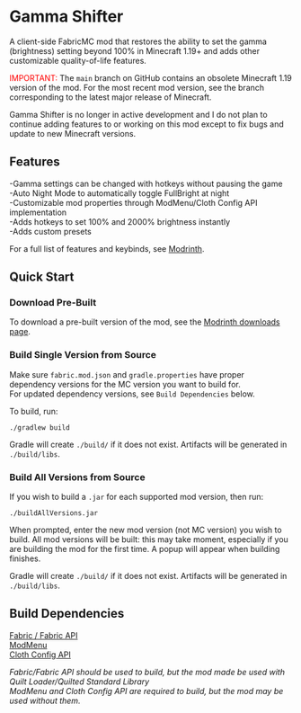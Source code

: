 # Gamma Shifter
A client-side FabricMC mod that restores the ability to set the gamma (brightness) setting beyond 100% in Minecraft
1.19+ and adds other customizable quality-of-life features.

<span style="color: red;">IMPORTANT: </span>
The `main` branch on GitHub contains an obsolete Minecraft 1.19 version of the mod. For the most recent mod version,
see the branch corresponding to the latest major release of Minecraft.

Gamma Shifter is no longer in active development and I do not plan to continue adding features to or working on this mod
except to fix bugs and update to new Minecraft versions.

## Features
-Gamma settings can be changed with hotkeys without pausing the game<br>
-Auto Night Mode to automatically toggle FullBright at night <br>
-Customizable mod properties through ModMenu/Cloth Config API implementation <br>
-Adds hotkeys to set 100% and 2000% brightness instantly <br>
-Adds custom presets <br>

For a full list of features and keybinds, see [Modrinth](https://modrinth.com/mod/gamma-shifter).

## Quick Start
### Download Pre-Built
To download a pre-built version of the mod, see the [Modrinth downloads page](https://modrinth.com/mod/gamma-shifter/versions).

### Build Single Version from Source
Make sure `fabric.mod.json` and `gradle.properties` have proper dependency versions for the MC version you want to build for. <br>
For updated dependency versions, see `Build Dependencies` below.
<br>

To build, run: <br>

    ./gradlew build

Gradle will create `./build/` if it does not exist. Artifacts will be generated in `./build/libs`.

### Build All Versions from Source
If you wish to build a `.jar` for each supported mod version, then run: <br>

    ./buildAllVersions.jar

When prompted, enter the new mod version (not MC version) you wish to build. All mod versions will be built: this may
take moment, especially if you are building the mod for the first time. A popup will appear when building finishes.

Gradle will create `./build/` if it does not exist. Artifacts will be generated in `./build/libs`.

## Build Dependencies
[Fabric / Fabric API](https://fabricmc.net/develop) <br>
[ModMenu](https://modrinth.com/mod/modmenu/versions) <br>
[Cloth Config API](https://modrinth.com/mod/cloth-config/versions) <br>

*Fabric/Fabric API should be used to build, but the mod made be used with Quilt Loader/Quilted Standard Library* <br>
*ModMenu and Cloth Config API are required to build, but the mod may be used without them.*
